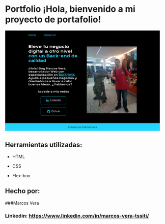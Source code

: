 
# Portfolio ¡Hola, bienvenido a mi proyecto de portafolio!

![imagen](https://github.com/Mvera3900/Practicadeportafolio/blob/main/assets/Screenshot.png)
## Herramientas utilizadas:

* HTML

* CSS

* Flex-box

## Hecho por:

###Marcos Vera

### Linkedin: https://www.linkedin.com/in/marcos-vera-tssiti/
